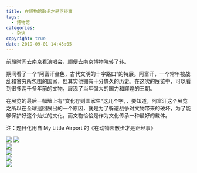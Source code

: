 ```yaml
---
title: 在博物馆散步才是正经事
tags:
  - 博物馆
categories:
  - 杂谈
copyright: true
date: 2019-09-01 14:45:05
---
```


前段时间去南京看演唱会，顺便去南京博物院转了转。

<!-- more -->

期间看了一个“阿富汗金色，古代文明的十字路口”的特展。阿富汗，一个常年被战乱和贫穷所包围的国家，但其实他拥有十分悠久的历史。在这次的展览中，可以看到很多两千多年前的文物，展现了当年强大的国力和辉煌的王朝。

在展览的最后一幅墙上有“文化存则国家生”这几个字，，要知道，阿富汗这个展览之所以在全球巡回展出的一个原因，就是为了躲避战争对文物带来的破坏，为了能够保护好这个灿烂的文化，而文物恰恰是作为文化传承一种最好的载体。

注：题目化用自 My Little Airport 的《在动物园散步才是正经事》

![](https://blog-20190524.oss-cn-hangzhou.aliyuncs.com/images/nanjing-museum-2019/museum%20%283%29.jpg?x-oss-process=style/logo)
![](https://blog-20190524.oss-cn-hangzhou.aliyuncs.com/images/nanjing-museum-2019/museum%20%284%29.jpg?x-oss-process=style/logo)		
![](https://blog-20190524.oss-cn-hangzhou.aliyuncs.com/images/nanjing-museum-2019/museum%20%286%29.jpg?x-oss-process=style/logo)	
![](https://blog-20190524.oss-cn-hangzhou.aliyuncs.com/images/nanjing-museum-2019/museum%20%281%29.jpg?x-oss-process=style/logo)	
![](https://blog-20190524.oss-cn-hangzhou.aliyuncs.com/images/nanjing-museum-2019/museum%20%282%29.jpg?x-oss-process=style/logo)	
![](https://blog-20190524.oss-cn-hangzhou.aliyuncs.com/images/nanjing-museum-2019/museum%20%285%29.jpg?x-oss-process=style/logo)